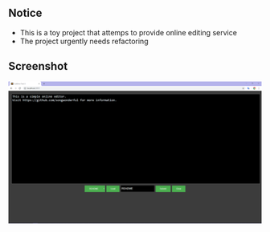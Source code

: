 ﻿## Notice
+ This is a toy project that attemps to provide online editing service
+ The project urgently needs refactoring

## Screenshot
![online_code_editor_screenshot](annex/online_code_editor_screenshot.png)